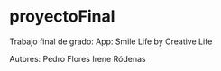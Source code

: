 # proyectoFinal
Trabajo final de grado:
App: Smile Life by Creative Life

Autores:
Pedro Flores
Irene Ródenas
